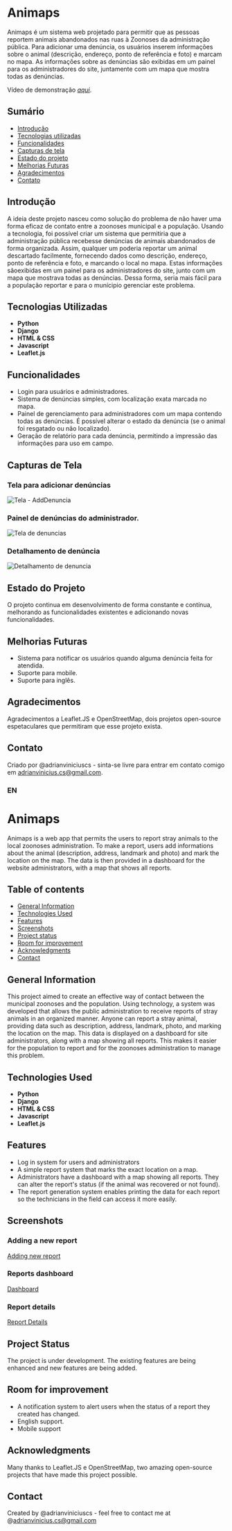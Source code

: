 # Animaps
Animaps é um sistema web projetado para permitir que as pessoas reportem animais abandonados nas ruas à Zoonoses da administração pública. Para adicionar uma denúncia, os usuários inserem informações sobre o animal (descrição, endereço, ponto de referência e foto) e marcam no mapa. As informações sobre as denúncias são exibidas em um painel para os administradores do site, juntamente com um mapa que mostra todas as denúncias.

Vídeo de demonstração [_aqui_](https://drive.google.com/file/d/1Q4ufFsamGqmXTfEM5r9crPijr8vtOsqt/view?usp=sharing).

## Sumário
* [Introdução](#introdução)
* [Tecnologias utilizadas](#tecnologias-utilizadas)
* [Funcionalidades](#funcionalidades)
* [Capturas de tela](#capturas-de-tela)
* [Estado do projeto](#estado-do-projeto)
* [Melhorias Futuras](#melhorias-futuras)
* [Agradecimentos](#agradecimentos)
* [Contato](#contato)

## Introdução
A ideia deste projeto nasceu como solução do problema de não haver uma forma eficaz de contato entre a zoonoses municipal e a população. Usando a tecnologia, foi possível criar um sistema que permitiria que a administração pública recebesse denúncias de animais abandonados de forma organizada. Assim, qualquer um poderia reportar um animal descartado facilmente, fornecendo dados como descrição, endereço, ponto de referência e foto, e marcando o local no mapa. Estas informações sãoexibidas em um painel para os administradores do site, junto com um mapa que mostrava todas as denúncias. Dessa forma, seria mais fácil para a população reportar e para o munícipio gerenciar este problema. 

## Tecnologias Utilizadas
- **Python**
- **Django**
- **HTML & CSS**
- **Javascript**
- **Leaflet.js**

## Funcionalidades
- Login para usuários e administradores.
- Sistema de denúncias simples, com localização exata marcada no mapa.
- Painel de gerenciamento para administradores com um mapa contendo todas as denúncias. É possível alterar o estado da denúncia (se o animal foi resgatado ou não localizado).
- Geração de relatório para cada denúncia, permitindo a impressão das informações para uso em campo.

## Capturas de Tela
### Tela para adicionar denúncias
![Tela - AddDenuncia](https://user-images.githubusercontent.com/93016748/219728533-b4189bcd-db46-46b1-83b7-4a8bcf43b5d8.png)

### Painel de denúncias do administrador.
![Tela de denuncias](https://user-images.githubusercontent.com/93016748/219728263-cedd8daf-f71c-46e6-b71a-4fec4654a5bd.png)

### Detalhamento de denúncia
![Detalhamento de denuncia](https://user-images.githubusercontent.com/93016748/219728586-60da5ae4-ff34-41ed-8af3-a9d4f555ea1e.png)


## Estado do Projeto
O projeto continua em desenvolvimento de forma constante e contínua, melhorando as funcionalidades existentes e adicionando novas funcionalidades.

## Melhorias Futuras
- Sistema para notificar os usuários quando alguma denúncia feita for atendida. 
- Suporte para mobile. 
- Suporte para inglês.

## Agradecimentos
Agradecimentos a Leaflet.JS e OpenStreetMap, dois projetos open-source espetaculares que permitiram que esse projeto exista.

## Contato
Criado por @adrianviniciuscs - sinta-se livre para entrar em contato comigo em adrianvinicius.cs@gmail.com.





### EN
# Animaps
 Animaps is a web app that permits the users to report stray animals to the local zoonoses administration. To make a report, users add informations about the animal (description, address, landmark and photo) and mark the location on the map. The data is then provided in a dashboard for the website administrators, with a map that shows all reports.

## Table of contents
* [General Information](#general-information)
* [Technologies Used](#technologies-used)
* [Features](#features)
* [Screenshots](#screenshots)
* [Project status](#project-status)
* [Room for improvement](#room-for-improvement)
* [Acknowledgments](#acknowledgments)
* [Contact](#Contact)

## General Information
This project aimed to create an effective way of contact between the municipal zoonoses and the population. Using technology, a system was developed that allows the public administration to receive reports of stray animals in an organized manner. Anyone can report a stray animal, providing data such as description, address, landmark, photo, and marking the location on the map. This data is displayed on a dashboard for site administrators, along with a map showing all reports. This makes it easier for the population to report and for the zoonoses administration to manage this problem.

## Technologies Used
- **Python**
- **Django**
- **HTML & CSS**
- **Javascript**
- **Leaflet.js**

## Features
- Log in system for users and administrators
- A simple report system that marks the exact location on a map.
- Administrators have a dashboard with a map showing all reports. They can alter the report's status (if the animal was recovered or not found).
- The report generation system enables printing the data for each report so the technicians in the field can access it more easily.

## Screenshots

### Adding a new report
[Adding new report](https://user-images.githubusercontent.com/93016748/219728533-b4189bcd-db46-46b1-83b7-4a8bcf43b5d8.png)

### Reports dashboard
[Dashboard](https://user-images.githubusercontent.com/93016748/219728263-cedd8daf-f71c-46e6-b71a-4fec4654a5bd.png)

### Report details
[Report Details](https://user-images.githubusercontent.com/93016748/219728586-60da5ae4-ff34-41ed-8af3-a9d4f555ea1e.png)

## Project Status
The project is under development. The existing features are being enhanced and new features are being added. 

## Room for improvement
- A notification system to alert users when the status of a report they created has changed.
- English support.
- Mobile support

## Acknowledgments
Many thanks to Leaflet.JS e OpenStreetMap, two amazing open-source projects that have made this project possible.

## Contact
Created by @adrianviniciuscs - feel free to contact me at @adrianvinicius.cs@gmail.com

